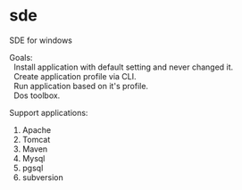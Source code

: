 sde
===

SDE for windows

Goals:<br>
  &nbsp;&nbsp;Install application with default setting and never changed it.<br>
  &nbsp;&nbsp;Create application profile via CLI.<br>
  &nbsp;&nbsp;Run application based on it's profile.<br>
  &nbsp;&nbsp;Dos toolbox. <br>
  
Support applications:
  1. Apache
  2. Tomcat
  3. Maven
  4. Mysql
  5. pgsql
  6. subversion

  
